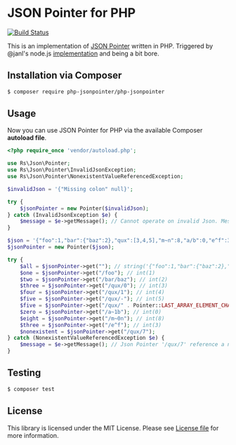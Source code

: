 # JSON Pointer for PHP

[![Build Status](https://secure.travis-ci.org/raphaelstolt/php-jsonpointer.png)](http://travis-ci.org/raphaelstolt/php-jsonpointer)

This is an implementation of [JSON Pointer](http://tools.ietf.org/html/rfc6901) written in PHP.
Triggered by @janl's node.js [implementation](https://github.com/janl/node-jsonpointer) and being
a bit bore.

## Installation via Composer

``` bash
$ composer require php-jsonpointer/php-jsonpointer
```

## Usage

Now you can use JSON Pointer for PHP via the available Composer **autoload file**.
``` php
<?php require_once 'vendor/autoload.php';

use Rs\Json\Pointer;
use Rs\Json\Pointer\InvalidJsonException;
use Rs\Json\Pointer\NonexistentValueReferencedException;

$invalidJson = '{"Missing colon" null}';

try {
    $jsonPointer = new Pointer($invalidJson);
} catch (InvalidJsonException $e) {
    $message = $e->getMessage(); // Cannot operate on invalid Json. Message: Parse error on line 1: ...
}

$json = '{"foo":1,"bar":{"baz":2},"qux":[3,4,5],"m~n":8,"a/b":0,"e^f":3}';
$jsonPointer = new Pointer($json);

try {
    $all = $jsonPointer->get(""); // string('{"foo":1,"bar":{"baz":2},"qux":[3,4,5],"m~n":8,"a/b":0,"e^f":3}')
    $one = $jsonPointer->get("/foo"); // int(1)
    $two = $jsonPointer->get("/bar/baz"); // int(2)
    $three = $jsonPointer->get("/qux/0"); // int(3)
    $four = $jsonPointer->get("/qux/1"); // int(4)
    $five = $jsonPointer->get("/qux/-"); // int(5)
    $five = $jsonPointer->get("/qux/" . Pointer::LAST_ARRAY_ELEMENT_CHAR); // int(5)
    $zero = $jsonPointer->get("/a~1b"); // int(0)
    $eight = $jsonPointer->get("/m~0n"); // int(8)
    $three = $jsonPointer->get("/e^f"); // int(3)
    $nonexistent = $jsonPointer->get("/qux/7");
} catch (NonexistentValueReferencedException $e) {
    $message = $e->getMessage(); // Json Pointer '/qux/7' reference a nonexistent value
}
```
## Testing

``` bash
$ composer test
```
## License

This library is licensed under the MIT License. Please see [License file](LICENSE.md) for more information.
